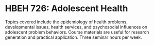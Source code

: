 # HBEH 726: Adolescent Health

Topics covered include the epidemiology of health problems, developmental issues, health services, and psychosocial influences on adolescent problem behaviors. Course materials are useful for research generation and practical application. Three seminar hours per week.